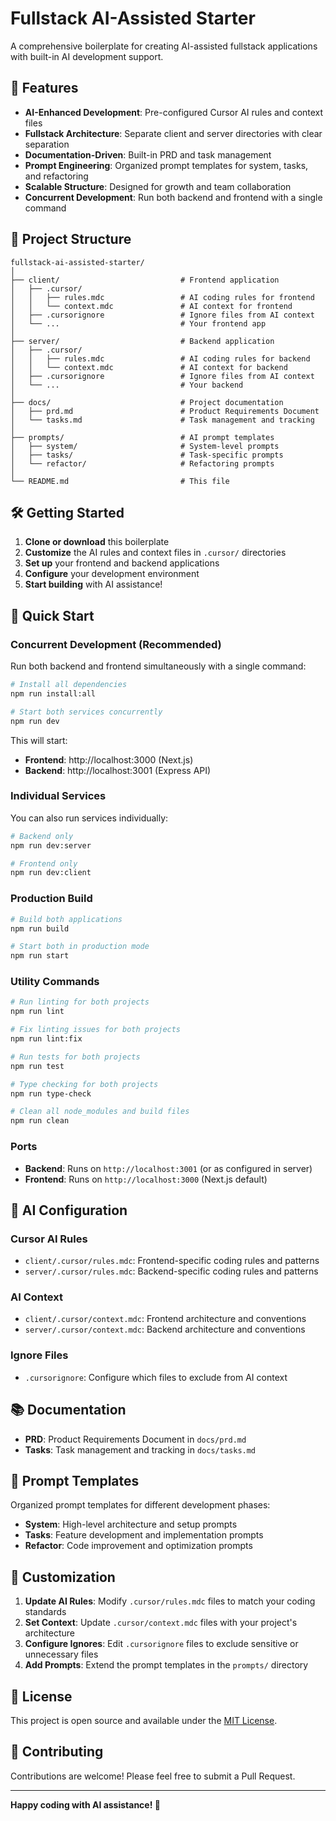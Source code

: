 # Fullstack AI-Assisted Starter

A comprehensive boilerplate for creating AI-assisted fullstack applications with built-in AI development support.

## 🚀 Features

- **AI-Enhanced Development**: Pre-configured Cursor AI rules and context files
- **Fullstack Architecture**: Separate client and server directories with clear separation
- **Documentation-Driven**: Built-in PRD and task management
- **Prompt Engineering**: Organized prompt templates for system, tasks, and refactoring
- **Scalable Structure**: Designed for growth and team collaboration
- **Concurrent Development**: Run both backend and frontend with a single command

## 📁 Project Structure

```
fullstack-ai-assisted-starter/
│
├── client/                           # Frontend application
│   ├── .cursor/
│   │   ├── rules.mdc                 # AI coding rules for frontend
│   │   └── context.mdc               # AI context for frontend
│   ├── .cursorignore                 # Ignore files from AI context
│   └── ...                           # Your frontend app
│
├── server/                           # Backend application
│   ├── .cursor/
│   │   ├── rules.mdc                 # AI coding rules for backend
│   │   └── context.mdc               # AI context for backend
│   ├── .cursorignore                 # Ignore files from AI context
│   └── ...                           # Your backend
│
├── docs/                             # Project documentation
│   ├── prd.md                        # Product Requirements Document
│   └── tasks.md                      # Task management and tracking
│
├── prompts/                          # AI prompt templates
│   ├── system/                       # System-level prompts
│   ├── tasks/                        # Task-specific prompts
│   └── refactor/                     # Refactoring prompts
│
└── README.md                         # This file
```

## 🛠️ Getting Started

1. **Clone or download** this boilerplate
2. **Customize** the AI rules and context files in `.cursor/` directories
3. **Set up** your frontend and backend applications
4. **Configure** your development environment
5. **Start building** with AI assistance!

## 🚀 Quick Start

### Concurrent Development (Recommended)

Run both backend and frontend simultaneously with a single command:

```bash
# Install all dependencies
npm run install:all

# Start both services concurrently
npm run dev
```

This will start:
- **Frontend**: http://localhost:3000 (Next.js)
- **Backend**: http://localhost:3001 (Express API)

### Individual Services

You can also run services individually:

```bash
# Backend only
npm run dev:server

# Frontend only  
npm run dev:client
```

### Production Build

```bash
# Build both applications
npm run build

# Start both in production mode
npm run start
```

### Utility Commands
```bash
# Run linting for both projects
npm run lint

# Fix linting issues for both projects
npm run lint:fix

# Run tests for both projects
npm run test

# Type checking for both projects
npm run type-check

# Clean all node_modules and build files
npm run clean
```

### Ports
- **Backend**: Runs on `http://localhost:3001` (or as configured in server)
- **Frontend**: Runs on `http://localhost:3000` (Next.js default)

## 🤖 AI Configuration

### Cursor AI Rules
- `client/.cursor/rules.mdc`: Frontend-specific coding rules and patterns
- `server/.cursor/rules.mdc`: Backend-specific coding rules and patterns

### AI Context
- `client/.cursor/context.mdc`: Frontend architecture and conventions
- `server/.cursor/context.mdc`: Backend architecture and conventions

### Ignore Files
- `.cursorignore`: Configure which files to exclude from AI context

## 📚 Documentation

- **PRD**: Product Requirements Document in `docs/prd.md`
- **Tasks**: Task management and tracking in `docs/tasks.md`

## 🎯 Prompt Templates

Organized prompt templates for different development phases:
- **System**: High-level architecture and setup prompts
- **Tasks**: Feature development and implementation prompts
- **Refactor**: Code improvement and optimization prompts

## 🔧 Customization

1. **Update AI Rules**: Modify `.cursor/rules.mdc` files to match your coding standards
2. **Set Context**: Update `.cursor/context.mdc` files with your project's architecture
3. **Configure Ignores**: Edit `.cursorignore` files to exclude sensitive or unnecessary files
4. **Add Prompts**: Extend the prompt templates in the `prompts/` directory

## 📝 License

This project is open source and available under the [MIT License](LICENSE).

## 🤝 Contributing

Contributions are welcome! Please feel free to submit a Pull Request.

---

**Happy coding with AI assistance! 🚀** 
